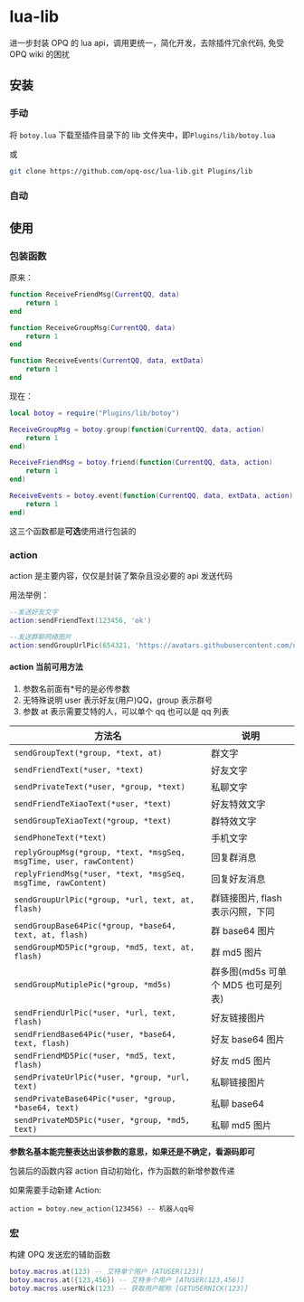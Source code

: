 # lua-lib

进一步封装 OPQ 的 lua api，调用更统一，简化开发，去除插件冗余代码, 免受 OPQ wiki 的困扰

## 安装

### 手动

将 `botoy.lua` 下载至插件目录下的 lib 文件夹中，即`Plugins/lib/botoy.lua`

或

```bash
git clone https://github.com/opq-osc/lua-lib.git Plugins/lib
```

### 自动

## 使用

### 包装函数

原来：

```lua
function ReceiveFriendMsg(CurrentQQ, data)
	return 1
end

function ReceiveGroupMsg(CurrentQQ, data)
	return 1
end

function ReceiveEvents(CurrentQQ, data, extData)
	return 1
end
```

现在：

```lua
local botoy = require("Plugins/lib/botoy")

ReceiveGroupMsg = botoy.group(function(CurrentQQ, data, action)
	return 1
end)

ReceiveFriendMsg = botoy.friend(function(CurrentQQ, data, action)
	return 1
end)

ReceiveEvents = botoy.event(function(CurrentQQ, data, extData, action)
	return 1
end)
```

这三个函数都是**可选**使用进行包装的

### action

action 是主要内容，仅仅是封装了繁杂且没必要的 api 发送代码

用法举例：

```lua
--发送好友文字
action:sendFriendText(123456, 'ok')

--发送群聊网络图片
action:sendGroupUrlPic(654321, 'https://avatars.githubusercontent.com/u/82746709?s=200&v=4')
```

#### action 当前可用方法

1. 参数名前面有\*号的是必传参数
2. 无特殊说明 user 表示好友(用户)QQ，group 表示群号
3. 参数 at 表示需要艾特的人，可以单个 qq 也可以是 qq 列表

| 方法名                                                             | 说明                               |
| ------------------------------------------------------------------ | ---------------------------------- |
| `sendGroupText(*group, *text, at)`                                 | 群文字                             |
| `sendFriendText(*user, *text)`                                     | 好友文字                           |
| `sendPrivateText(*user, *group, *text)`                            | 私聊文字                           |
| `sendFriendTeXiaoText(*user, *text)`                               | 好友特效文字                       |
| `sendGroupTeXiaoText(*group, *text)`                               | 群特效文字                         |
| `sendPhoneText(*text)`                                             | 手机文字                           |
| `replyGroupMsg(*group, *text, *msgSeq, msgTime, user, rawContent)` | 回复群消息                         |
| `replyFriendMsg(*user, *text, *msgSeq, msgTime, rawContent)`       | 回复好友消息                       |
| `sendGroupUrlPic(*group, *url, text, at, flash)`                   | 群链接图片, flash 表示闪照，下同   |
| `sendGroupBase64Pic(*group, *base64, text, at, flash)`             | 群 base64 图片                     |
| `sendGroupMD5Pic(*group, *md5, text, at, flash)`                   | 群 md5 图片                        |
| `sendGroupMutiplePic(*group, *md5s)`                               | 群多图(md5s 可单个 MD5 也可是列表) |
| `sendFriendUrlPic(*user, *url, text, flash)`                       | 好友链接图片                       |
| `sendFriendBase64Pic(*user, *base64, text, flash)`                 | 好友 base64 图片                   |
| `sendFriendMD5Pic(*user, *md5, text, flash)`                       | 好友 md5 图片                      |
| `sendPrivateUrlPic(*user, *group, *url, text)`                     | 私聊链接图片                       |
| `sendPrivateBase64Pic(*user, *group, *base64, text)`               | 私聊 base64                        |
| `sendPrivateMD5Pic(*user, *group, *md5, text)`                     | 私聊 md5 图片                      |

**参数名基本能完整表达出该参数的意思，如果还是不确定，看源码即可**

包装后的函数内容 action 自动初始化，作为函数的新增参数传递

如果需要手动新建 Action:

```
action = botoy.new_action(123456) -- 机器人qq号
```

### 宏

构建 OPQ 发送宏的辅助函数

```lua
botoy.macros.at(123) -- 艾特单个用户 [ATUSER(123)]
botoy.macros.at({123,456}) -- 艾特多个用户 [ATUSER(123,456)]
botoy.macros.userNick(123) -- 获取用户昵称 [GETUSERNICK(123)]
```
